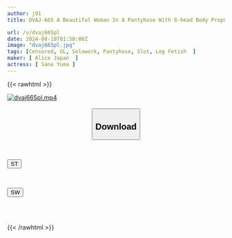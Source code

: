 ```yaml
---
author: j91
title: DVAJ-665 A Beautiful Woman In A Pantyhose With 8-head Body Proportions Shows Off Her Pantyhose And Tempts Me With Her Thigh And Ass Job, Stroking My Fully Erect Cock Back And Forth, Making Me Cum Inside Her Over And Over Again As She Bounds Over Me In A Big Ass Cowgirl Position Until My Balls Are Empty Yuma Sano

url: /v/dvaj665pl
date: 2024-08-10T01:50:00Z
image: "dvaj665pl.jpg"
tags: [Censored, OL, Solowork, Pantyhose, Slut, Leg Fetish	]
maker: [ Alice Japan  ]
actress: [ Sano Yuma ]
---
```



{{< rawhtml >}}

<div class="video" data-videoid="vPZVLD2bXjT4rzk">
    <a href="javascript:;">
        <img src="/v/dvaj665pl/dvaj665pl.jpg" width="WIDTH" height="HEIGHT" alt="dvaj665pl.mp4" loading="lazy">
    </a>
</div>

<script type="text/javascript" src="https://j91.asia/asset/on-demand-st.js"></script>

<br>
  <link rel="stylesheet" href="https://j91.asia/asset/bs5.css">
  
  <center>
  <button class="btn btn-primary" type="button" data-bs-toggle="collapse" data-bs-target=".multi-collapse" aria-expanded="false" aria-controls="multiCollapseExample1 multiCollapseExample2"><h2>Download</h2></button></center>
</p>
<div class="row">
  <div class="col">
    <div class="collapse multi-collapse" id="multiCollapseExample1">
      <div class="card card-body">
	      	      <br>
<div class="buttons">  
<p><a href="/v/dvaj665pl/st.html" target="_blank"><button class="btn-hover color-3"><i class="fa fa-download"></i> ST</button></a></p></div>
    </div>
  </div>
</div>
  <div class="col">
    <div class="collapse multi-collapse" id="multiCollapseExample2">
      <div class="card card-body">
	      <br>
<div class="buttons">
<p><a href="/v/dvaj665pl/sw.html" target="_blank"><button class="btn-hover color-2"><i class="fa fa-download"></i> SW</button></a></p></div>
<br><br>
      </div>
    </div>
  </div>
</div>

{{< /rawhtml >}}